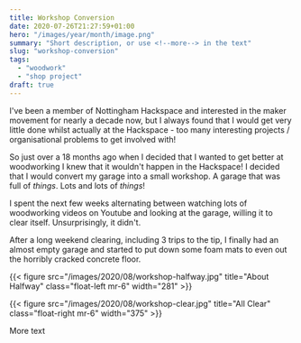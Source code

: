 ```yaml
---
title: Workshop Conversion
date: 2020-07-26T21:27:59+01:00
hero: "/images/year/month/image.png"
summary: "Short description, or use <!--more--> in the text"
slug: "workshop-conversion"
tags: 
  - "woodwork"
  - "shop project"
draft: true
---
```


I've been a member of Nottingham Hackspace and interested in the maker movement for nearly a decade now, but I always found that I would get very little done whilst actually at the Hackspace - too many interesting projects / organisational problems to get involved with!

So just over a 18 months ago when I decided that I wanted to get better at woodworking I knew that it wouldn't happen in the Hackspace! I decided that I would convert my garage into a small workshop. A garage that was full of _things_. Lots and lots of *things*!

I spent the next few weeks alternating between watching lots of woodworking videos on Youtube and looking at the garage, willing it to clear itself. Unsurprisingly, it didn't.

After a long weekend clearing, including 3 trips to the tip, I finally had an almost empty garage and started to put down some foam mats to even out the horribly cracked concrete floor.

{{< figure src="/images/2020/08/workshop-halfway.jpg" title="About Halfway" class="float-left mr-6" width="281" >}}

{{< figure src="/images/2020/08/workshop-clear.jpg" title="All Clear" class="float-right mr-6" width="375" >}}

More text
